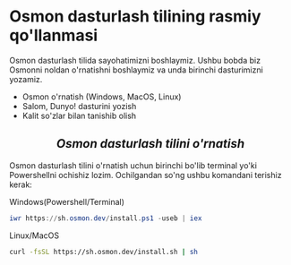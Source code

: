 # Osmon dasturlash tilining rasmiy qo'llanmasi

Osmon dasturlash tilida sayohatimizni boshlaymiz. Ushbu bobda biz Osmonni noldan o'rnatishni boshlaymiz va unda birinchi dasturimizni yozamiz.
- Osmon o'rnatish (Windows, MacOS, Linux)
- Salom, Dunyo! dasturini yozish
- Kalit so'zlar bilan tanishib olish

<i><h2 align="center">Osmon dasturlash tilini o'rnatish</h2></i>
Osmon dasturlash tilini o'rnatish uchun birinchi bo'lib terminal yo'ki Powershellni ochishiz lozim. Ochilgandan so'ng ushbu komandani terishiz kerak:

<CodeGroup>
  Windows(Powershell/Terminal)
  <CodeGroupItem title="Windows/Powershell" active>

```powershell
iwr https://sh.osmon.dev/install.ps1 -useb | iex
```

  </CodeGroupItem>
  Linux/MacOS
  
  <CodeGroupItem title="*NIX/Bash">

```bash
curl -fsSL https://sh.osmon.dev/install.sh | sh
```

  </CodeGroupItem>
</CodeGroup>
